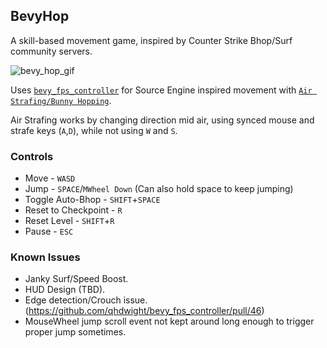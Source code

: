 
## BevyHop

A skill-based movement game, inspired by Counter Strike Bhop/Surf community servers.

![bevy_hop_gif](bevy_hop_gif.gif)

Uses [`bevy_fps_controller`](https://github.com/qhdwight/bevy_fps_controller) for Source Engine inspired movement with [`Air Strafing/Bunny Hopping`](https://adrianb.io/2015/02/14/bunnyhop.html).

Air Strafing works by changing direction mid air, using synced mouse and strafe keys (`A`,`D`), while not using `W` and `S`.


### Controls

- Move - `WASD`
- Jump - `SPACE`/`MWheel Down` (Can also hold space to keep jumping)
- Toggle Auto-Bhop - `SHIFT`+`SPACE`
- Reset to Checkpoint - `R`
- Reset Level - `SHIFT`+`R`
- Pause - `ESC`


### Known Issues

- Janky Surf/Speed Boost.
- HUD Design (TBD).
- Edge detection/Crouch issue. (https://github.com/qhdwight/bevy_fps_controller/pull/46)
- MouseWheel jump scroll event not kept around long enough to trigger proper jump sometimes.



